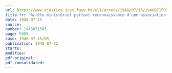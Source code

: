 ```yaml
---
url: https://www.ejustice.just.fgov.be/eli/arrete/1948/07/15/1948071505/justel
title-fr: "Arrêté ministériel portant reconnaissance d'une association sans but lucratif créée en faveur du personnel de [La Poste] (modifié par L 1991-03-21/30, art. 130)"
date: 1948-07-15
source:
number: 1948071505
page: 5995
case: 1948-07-15/05
publication: 1948-07-22
starts:
modifies:
pdf-original:
pdf-consolidated:
---
```


